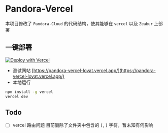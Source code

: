 # Pandora-Vercel
本项目修改了 `Pandora-Cloud` 的代码结构，使其能够在 `vercel` 以及 `Zeabur` 上部署  

## 一键部署
[![Deploy with Vercel](https://vercel.com/button)](https://vercel.com/new/clone?repository-url=https%3A%2F%2Fgithub.com%2Fchrysoljq%2Fpandora-vercel&project-name=pandora-vercel&framework=other)
+ 测试网站 [https://pandora-vercel-lovat.vercel.app/](https://pandora-vercel-lovat.vercel.app/)
+ 本地运行
```bash
npm install -g vercel
vercel dev
```

## Todo
- [ ] vercel 路由问题
  目前删除了文件夹中包含的 `[`, `]` 字符，暂未知有何影响